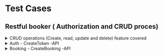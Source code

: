# Test Cases
## Restful booker ( Authorization and CRUD proces)

<details>
  <summary> CRUD operations (Create, read, update and delete) feature covered</summary>
  
### CRUD operations (Create, read, update and delete records of bookinsses) feature covered
1. Get valid token
2. Create new booking
3. Check that the new record show
4. Update creaated booking
5. Check that booking updated
6. Delete record booking
   
</details>
<details>
  <summary> Auth - CreateToken -API  </summary>
  
### Successful Authentication
1. Send valid username and passorcd on https://restful-booker.herokuapp.com/auth
2. Verify HTTP status code is 200
3. Verify that API returns a succesfull token
4. Check token is present in response
5. And check token is Type string 

### Try create token without Username
1. Send empty username and correct password on https://restful-booker.herokuapp.com/auth
2. Verify HTTP status code is show
3. Verify that API doesn't returns token
5. Check message in response "Bad credentials"
   
### Try create token without Password
1. Send correct username and empty password on https://restful-booker.herokuapp.com/auth
2. Verify HTTP status code is show
3. Verify that API doesn't returns token
5. Check message in response "Bad credentials"
  
### Try create token without credentials
1. Send empty username and empty password on https://restful-booker.herokuapp.com/auth
2. Verify HTTP status code is show
3. Verify that API doesn't returns token
5. Check message in response "Bad credentials"

### Try create token with wrong type of username and password
1. Send wrong type of username and password on https://restful-booker.herokuapp.com/auth (send number, but accept only string)
3. Verify HTTP status code is show
4. Verify that API doesn't returns token
5. Check message in response "Bad credentials"
</details>

<details>
  <summary> Booking - CreateBooking -API  </summary>

### Successful Create Booking
1. Send valid parameters on POST method (https://restful-booker.herokuapp.com/booking to create new records)
3. Send json parameters (firstname, lastname, totalprice, deopositpaid, bookingdates, checkin, checkout, and additionalneeds)
4. Verify HTTP status code is 200
5. Verify response is in JSON format
6. Verify  parameters are present in response
7. Check first name value and type string 
8. Check last name value and type string 
9. Check Additional needs value and type string
10. Check total price value and type number
11. Check Deposit paid needs value and type boolean
12. Check booking id number in response, check that is number

### Successful created booking in JSON format
1. Send valid parameters on POST method (https://restful-booker.herokuapp.com/booking to create new records)
3. Send json parameters (firstname, lastname, totalprice, deopositpaid, bookingdates, checkin, checkout, and additionalneeds)
4. Verify HTTP status code is 200
5. Verify response is in JSON format

### Successful created booking in XML format
1. Send valid parameters on POST method (https://restful-booker.herokuapp.com/booking to create new records)
3. Send XML parameters (firstname, lastname, totalprice, deopositpaid, bookingdates, checkin, checkout, and additionalneeds)
4. Verify HTTP status code is 200
5. Verify response is in XML format
  
### Try send wrong format in body (XML) and check response for Create Booking
1. Send format XML in body https://restful-booker.herokuapp.com/auth
2. Set JSON data show in response
4. Verify HTTP status code is 400, becuase sent wrong format of body parameters

### Try send wrong format in body (JSON) and check response for Create Booking
1. Send format JSON in body https://restful-booker.herokuapp.com/auth
2. ANd set XML data show in response
4. Verify HTTP status code is 400, becuase sent wrong format of body parameters



